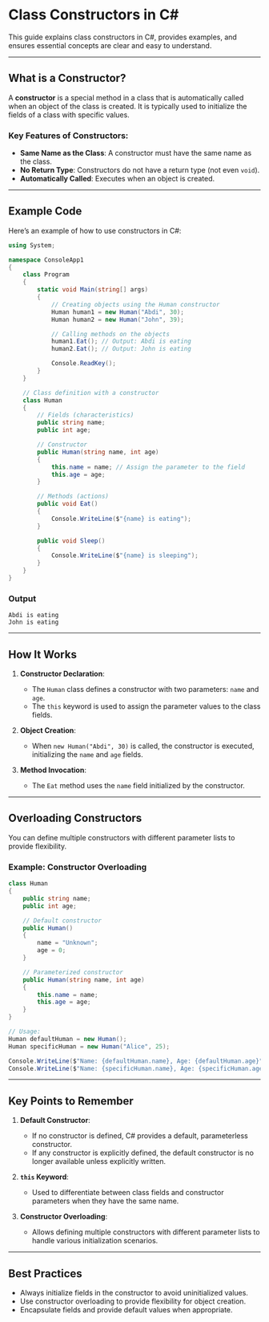 # Class Constructors in C#

This guide explains class constructors in C#, provides examples, and ensures essential concepts are clear and easy to understand.

---

## What is a Constructor?
A **constructor** is a special method in a class that is automatically called when an object of the class is created. It is typically used to initialize the fields of a class with specific values.

### Key Features of Constructors:
- **Same Name as the Class**: A constructor must have the same name as the class.
- **No Return Type**: Constructors do not have a return type (not even `void`).
- **Automatically Called**: Executes when an object is created.

---

## Example Code
Here’s an example of how to use constructors in C#:

```csharp
using System;

namespace ConsoleApp1
{
    class Program
    {
        static void Main(string[] args)
        {
            // Creating objects using the Human constructor
            Human human1 = new Human("Abdi", 30);
            Human human2 = new Human("John", 39);

            // Calling methods on the objects
            human1.Eat(); // Output: Abdi is eating
            human2.Eat(); // Output: John is eating

            Console.ReadKey();
        }
    }

    // Class definition with a constructor
    class Human
    {
        // Fields (characteristics)
        public string name;
        public int age;

        // Constructor
        public Human(string name, int age)
        {
            this.name = name; // Assign the parameter to the field
            this.age = age;
        }

        // Methods (actions)
        public void Eat()
        {
            Console.WriteLine($"{name} is eating");
        }

        public void Sleep()
        {
            Console.WriteLine($"{name} is sleeping");
        }
    }
}
```

### Output
```
Abdi is eating
John is eating
```

---

## How It Works
1. **Constructor Declaration**:
   - The `Human` class defines a constructor with two parameters: `name` and `age`.
   - The `this` keyword is used to assign the parameter values to the class fields.

2. **Object Creation**:
   - When `new Human("Abdi", 30)` is called, the constructor is executed, initializing the `name` and `age` fields.

3. **Method Invocation**:
   - The `Eat` method uses the `name` field initialized by the constructor.

---

## Overloading Constructors
You can define multiple constructors with different parameter lists to provide flexibility.

### Example: Constructor Overloading
```csharp
class Human
{
    public string name;
    public int age;

    // Default constructor
    public Human()
    {
        name = "Unknown";
        age = 0;
    }

    // Parameterized constructor
    public Human(string name, int age)
    {
        this.name = name;
        this.age = age;
    }
}

// Usage:
Human defaultHuman = new Human();
Human specificHuman = new Human("Alice", 25);

Console.WriteLine($"Name: {defaultHuman.name}, Age: {defaultHuman.age}"); // Output: Name: Unknown, Age: 0
Console.WriteLine($"Name: {specificHuman.name}, Age: {specificHuman.age}"); // Output: Name: Alice, Age: 25
```

---

## Key Points to Remember
1. **Default Constructor**:
   - If no constructor is defined, C# provides a default, parameterless constructor.
   - If any constructor is explicitly defined, the default constructor is no longer available unless explicitly written.

2. **`this` Keyword**:
   - Used to differentiate between class fields and constructor parameters when they have the same name.

3. **Constructor Overloading**:
   - Allows defining multiple constructors with different parameter lists to handle various initialization scenarios.

---

## Best Practices
- Always initialize fields in the constructor to avoid uninitialized values.
- Use constructor overloading to provide flexibility for object creation.
- Encapsulate fields and provide default values when appropriate.

